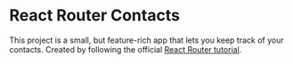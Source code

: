 # React Router Contacts

This project is a small, but feature-rich app that lets you keep track of your contacts. Created by following the official [React Router tutorial](https://reactrouter.com/en/main/start/tutorial).
